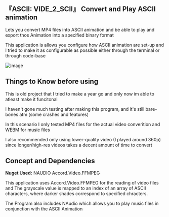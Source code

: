 
## 『ASCII: VIDE_2_SCII』 Convert and Play ASCII animation

Lets you convert MP4 files into ASCII animation and be able to play and export thos Animation into a specified binary format

This application is allows you configure how ASCII animation are set-up and I tried to make it as configurable as possible either through the terminal or through code-base

![image](https://github.com/user-attachments/assets/f53ad563-f341-463b-87db-fbe4e4d4f6d7)


## Things to Know before using

This is old project that I tried to make a year go and only now im able to atleast make it funcitonal

I haven't gone much testing after making this program, and it's still bare-bones atm (some crashes and features)

In this scenario I only tested MP4 files for the actual video converition and WEBM for music files

I also recommended only using lower-quality video (I played around 360p) since longer/high-res videos takes a decent amount of time to convert

## Concept and Dependencies 

**Nuget Used:**
NAUDIO
Accord.Video.FFMPEG

This application uses Accord.Video.FFMPEG for the reading of video files and
The grayscale value is mapped to an index of an array of ASCII characters, where darker shades correspond to specified chracters.

The Program also includes NAudio which allows you to play music files in conjunction with the ASCII Animation

